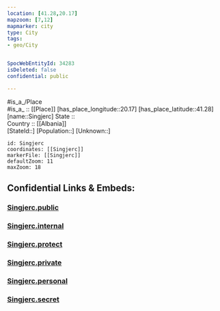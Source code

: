 ```yaml
---
location: [41.28,20.17] 
mapzoom: [7,12] 
mapmarker: city 
type: City
tags:
- geo/City


SpocWebEntityId: 34283
isDeleted: false
confidential: public

---
```

#is_a_/Place  
#is_a_ :: [[Place]] 
[has_place_longitude::20.17] 
[has_place_latitude::41.28] 
[name::Singjerc] 
State ::  
Country :: [[Albania]]  
[StateId::] 
[Population::] 
[Unknown::] 


```leaflet
id: Singjerc
coordinates: [[Singjerc]] 
markerFile: [[Singjerc]] 
defaultZoom: 11 
maxZoom: 18
```


## Confidential Links & Embeds: 

### [Singjerc.public](/_public/\Earth\Continent\Europe\Europe~South\Albania\Counties~Albania\Elbasan\CitySingjerc.public.md) 

### [Singjerc.internal](/_internal/\Earth\Continent\Europe\Europe~South\Albania\Counties~Albania\Elbasan\CitySingjerc.internal.md) 

### [Singjerc.protect](/_protect/\Earth\Continent\Europe\Europe~South\Albania\Counties~Albania\Elbasan\CitySingjerc.protect.md) 

### [Singjerc.private](/_private/\Earth\Continent\Europe\Europe~South\Albania\Counties~Albania\Elbasan\CitySingjerc.private.md) 

### [Singjerc.personal](/_personal/\Earth\Continent\Europe\Europe~South\Albania\Counties~Albania\Elbasan\CitySingjerc.personal.md) 

### [Singjerc.secret](/_secret/\Earth\Continent\Europe\Europe~South\Albania\Counties~Albania\Elbasan\CitySingjerc.secret.md)

